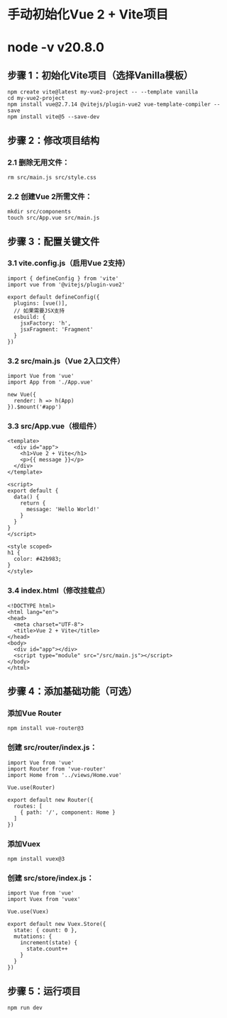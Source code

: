 # 手动初始化Vue 2 + Vite项目
# node -v v20.8.0
## 步骤 1：初始化Vite项目（选择Vanilla模板）
```
npm create vite@latest my-vue2-project -- --template vanilla
cd my-vue2-project
npm install vue@2.7.14 @vitejs/plugin-vue2 vue-template-compiler --save
npm install vite@5 --save-dev
```
## 步骤 2：修改项目结构
### 2.1 删除无用文件：
```
rm src/main.js src/style.css
```
### 2.2 创建Vue 2所需文件：
```
mkdir src/components
touch src/App.vue src/main.js
```
## 步骤 3：配置关键文件
### 3.1 vite.config.js（启用Vue 2支持）
```
import { defineConfig } from 'vite'
import vue from '@vitejs/plugin-vue2'

export default defineConfig({
  plugins: [vue()],
  // 如果需要JSX支持
  esbuild: {
    jsxFactory: 'h',
    jsxFragment: 'Fragment'
  }
})
```
### 3.2 src/main.js（Vue 2入口文件）
```
import Vue from 'vue'
import App from './App.vue'

new Vue({
  render: h => h(App)
}).$mount('#app')
```
### 3.3 src/App.vue（根组件）
```
<template>
  <div id="app">
    <h1>Vue 2 + Vite</h1>
    <p>{{ message }}</p>
  </div>
</template>

<script>
export default {
  data() {
    return {
      message: 'Hello World!'
    }
  }
}
</script>

<style scoped>
h1 {
  color: #42b983;
}
</style>
```
### 3.4 index.html（修改挂载点）
```
<!DOCTYPE html>
<html lang="en">
<head>
  <meta charset="UTF-8">
  <title>Vue 2 + Vite</title>
</head>
<body>
  <div id="app"></div>
  <script type="module" src="/src/main.js"></script>
</body>
</html>
```
## 步骤 4：添加基础功能（可选）
### 添加Vue Router
```
npm install vue-router@3
```
### 创建 src/router/index.js：
```
import Vue from 'vue'
import Router from 'vue-router'
import Home from '../views/Home.vue'

Vue.use(Router)

export default new Router({
  routes: [
    { path: '/', component: Home }
  ]
})
```
### 添加Vuex
```
npm install vuex@3
```
### 创建 src/store/index.js：
```
import Vue from 'vue'
import Vuex from 'vuex'

Vue.use(Vuex)

export default new Vuex.Store({
  state: { count: 0 },
  mutations: {
    increment(state) {
      state.count++
    }
  }
})
```
## 步骤 5：运行项目
```
npm run dev
```



